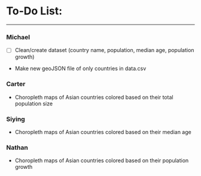 # To-Do List:

---

### Michael
- [ ] Clean/create dataset (country name, population, median age, population growth)
- Make new geoJSON file of only countries in data.csv

### Carter
- Choropleth maps of Asian countries colored based on their total population size

### Siying
- Choropleth maps of Asian countries colored based on their median age

### Nathan
- Choropleth maps of Asian countries colored based on their population growth